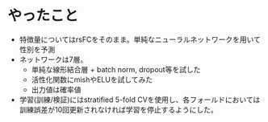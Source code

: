 # やったこと

- 特徴量についてはrsFCをそのまま。単純なニューラルネットワークを用いて性別を予測
- ネットワークは7層。
  - 単純な線形結合層 + batch norm, dropout等を試した
  - 活性化関数にmishやELUを試してみた
  - 出力値は確率値
- 学習(訓練/検証)にはstratified 5-fold CVを使用し、各フォールドにおいては訓練誤差が10回更新されなければ学習を停止するようにした。
